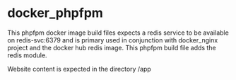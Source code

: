 # docker_phpfpm

This phpfpm docker image build files expects a redis service to be available on redis-svc:6379  and is primary used in conjunction with docker_nginx project and the docker hub redis image.
This phpfpm build file adds the redis module.

Website content is expected in the directory /app
